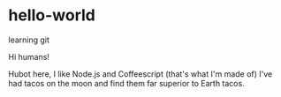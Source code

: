 # hello-world
learning git

Hi humans! 

Hubot here, I like Node.js and Coffeescript (that's what I'm made of)
I've had tacos on the moon and find them far superior to Earth tacos.
